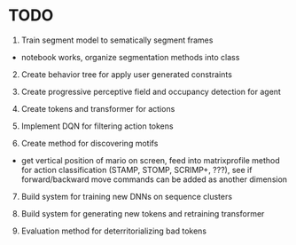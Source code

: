 

# TODO

1. Train segment model to sematically segment frames
 - notebook works, organize segmentation methods into class

2. Create behavior tree for apply user generated constraints

3. Create progressive perceptive field and occupancy detection for agent

4. Create tokens and transformer for actions

5. Implement DQN for filtering action tokens

6. Create method for discovering motifs
 - get vertical position of mario on screen, feed into matrixprofile method for action classification (STAMP, STOMP, SCRIMP+, ???), see if forward/backward move commands can be added as another dimension

7. Build system for training new DNNs on sequence clusters

8. Build system for generating new tokens and retraining transformer

9. Evaluation method for deterritorializing bad tokens


